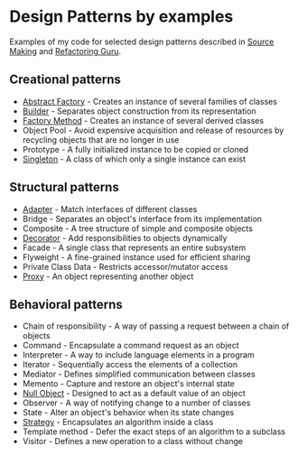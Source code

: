 # Design Patterns by examples

Examples of my code for selected design patterns 
described in [Source Making](https://sourcemaking.com/design_patterns) 
and [Refactoring Guru](https://refactoring.guru/design-patterns).

## Creational patterns

* [Abstract Factory](design-patterns-creational/src/test/java/com/sebastianczech/AbstractFactoryTest.java) - Creates an instance of several families of classes
* [Builder](design-patterns-creational/src/test/java/com/sebastianczech/BuilderTest.java) - Separates object construction from its representation
* [Factory Method](design-patterns-creational/src/test/java/com/sebastianczech/FactoryMethodTest.java) - Creates an instance of several derived classes
* Object Pool - Avoid expensive acquisition and release of resources by recycling objects that are no longer in use
* Prototype - A fully initialized instance to be copied or cloned
* [Singleton](design-patterns-creational/src/test/java/com/sebastianczech/SingletonTest.java) - A class of which only a single instance can exist

## Structural patterns

* [Adapter](design-patterns-structural/src/test/java/com/sebastianczech/AdapterTest.java) - Match interfaces of different classes
* Bridge - Separates an object's interface from its implementation
* Composite - A tree structure of simple and composite objects
* [Decorator](design-patterns-structural/src/test/java/com/sebastianczech/DecoratorTest.java) - Add responsibilities to objects dynamically
* Facade - A single class that represents an entire subsystem
* Flyweight - A fine-grained instance used for efficient sharing
* Private Class Data - Restricts accessor/mutator access
* [Proxy](design-patterns-structural/src/test/java/com/sebastianczech/ProxyTest.java) - An object representing another object

## Behavioral patterns

* Chain of responsibility - A way of passing a request between a chain of objects
* Command - Encapsulate a command request as an object
* Interpreter - A way to include language elements in a program
* Iterator - Sequentially access the elements of a collection
* Mediator - Defines simplified communication between classes
* Memento - Capture and restore an object's internal state
* [Null Object](design-patterns-behavioral/src/test/java/com/sebastianczech/NullObjectTest.java) - Designed to act as a default value of an object
* Observer - A way of notifying change to a number of classes
* State - Alter an object's behavior when its state changes
* [Strategy](design-patterns-behavioral/src/test/java/com/sebastianczech/StrategyTest.java) - Encapsulates an algorithm inside a class
* Template method - Defer the exact steps of an algorithm to a subclass
* Visitor - Defines a new operation to a class without change
